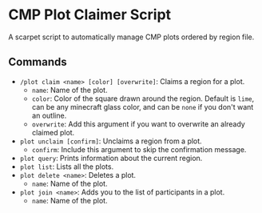 # CMP Plot Claimer Script

A scarpet script to automatically manage CMP plots ordered by region file.

## Commands

- `/plot claim <name> [color] [overwrite]`: Claims a region for a plot.
  - `name`: Name of the plot.
  - `color`: Color of the square drawn around the region. Default is `lime`, can be any minecraft glass color, and can be `none` if you don't want an outline.
  - `overwrite`: Add this argument if you want to overwrite an already claimed plot.
- `plot unclaim [confirm]`: Unclaims a region from a plot.
  - `confirm`: Include this argument to skip the confirmation message.
- `plot query`: Prints information about the current region.
- `plot list`: Lists all the plots.
- `plot delete <name>`: Deletes a plot.
  - `name`: Name of the plot.
- `plot join <name>`: Adds you to the list of participants in a plot.
  - `name`: Name of the plot.
  